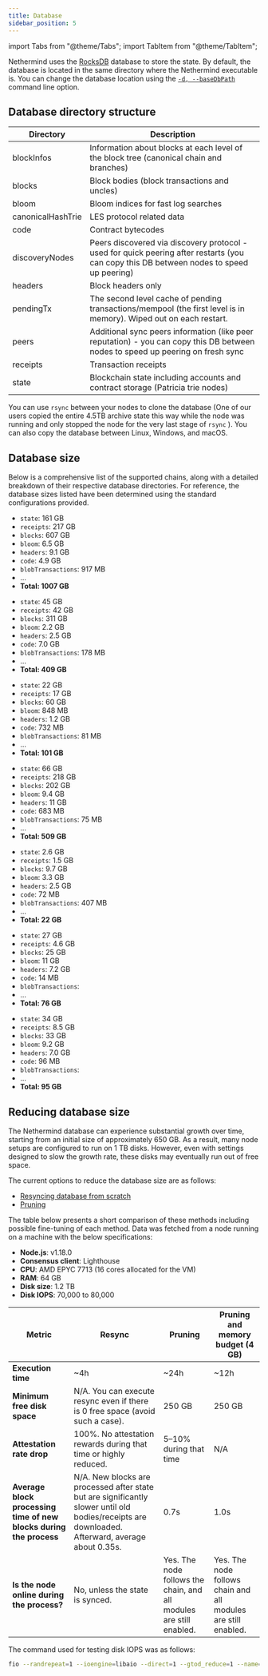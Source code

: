```yaml
---
title: Database
sidebar_position: 5
---
```


import Tabs from "@theme/Tabs";
import TabItem from "@theme/TabItem";

Nethermind uses the [RocksDB](https://rocksdb.org) database to store the state. By default, the database is located in the
same directory where the Nethermind executable is. You can change the database location using the [`-d, --baseDbPath`](configuration.md#db-dir) command line option.

## Database directory structure

| Directory         | Description                                                                                                                              |
| ----------------- | ---------------------------------------------------------------------------------------------------------------------------------------- |
| blockInfos        | Information about blocks at each level of the block tree (canonical chain and branches)                                                  |
| blocks            | Block bodies (block transactions and uncles)                                                                                             |
| bloom             | Bloom indices for fast log searches                                                                                                      |
| canonicalHashTrie | LES protocol related data                                                                                                                |
| code              | Contract bytecodes                                                                                                                       |
| discoveryNodes    | Peers discovered via discovery protocol - used for quick peering after restarts (you can copy this DB between nodes to speed up peering) |
| headers           | Block headers only                                                                                                                       |
| pendingTx         | The second level cache of pending transactions/mempool (the first level is in memory). Wiped out on each restart.                        |
| peers             | Additional sync peers information (like peer reputation) - you can copy this DB between nodes to speed up peering on fresh sync          |
| receipts          | Transaction receipts                                                                                                                     |
| state             | Blockchain state including accounts and contract storage (Patricia trie nodes)                                                           |

You can use `rsync` between your nodes to clone the database (One of our users copied the entire 4.5TB archive state this
way while the node was running and only stopped the node for the very last stage of `rsync` ). You can also copy
the database between Linux, Windows, and macOS.

## Database size

Below is a comprehensive list of the supported chains, along with a detailed breakdown of their respective database directories. For reference, the database sizes listed have been determined using the standard configurations provided.

<!--[start autogen]-->

<Tabs>
<TabItem value="mainnet" label="Mainnet">

- `state`: 161 GB
- `receipts`: 217 GB
- `blocks`: 607 GB
- `bloom`: 6.5 GB
- `headers`: 9.1 GB
- `code`: 4.9 GB
- `blobTransactions`: 917 MB
- ...
- **Total: 1007 GB**

</TabItem>
<TabItem value="sepolia" label="Sepolia">

- `state`: 45 GB
- `receipts`: 42 GB
- `blocks`: 311 GB
- `bloom`: 2.2 GB
- `headers`: 2.5 GB
- `code`: 7.0 GB
- `blobTransactions`: 178 MB
- ...
- **Total: 409 GB**

</TabItem>
<TabItem value="holesky" label="Holesky">

- `state`: 22 GB
- `receipts`: 17 GB
- `blocks`: 60 GB
- `bloom`: 848 MB
- `headers`: 1.2 GB
- `code`: 732 MB
- `blobTransactions`: 81 MB
- ...
- **Total: 101 GB**

</TabItem>
<TabItem value="gnosis" label="Gnosis">

- `state`: 66 GB
- `receipts`: 218 GB
- `blocks`: 202 GB
- `bloom`: 9.4 GB
- `headers`: 11 GB
- `code`: 683 MB
- `blobTransactions`: 75 MB
- ...
- **Total: 509 GB**

</TabItem>
<TabItem value="chiado" label="Chiado">

- `state`: 2.6 GB
- `receipts`: 1.5 GB
- `blocks`: 9.7 GB
- `bloom`: 3.3 GB
- `headers`: 2.5 GB
- `code`: 72 MB
- `blobTransactions`: 407 MB
- ...
- **Total: 22 GB**

</TabItem>
<TabItem value="energyweb" label="Energyweb">

- `state`: 27 GB
- `receipts`: 4.6 GB
- `blocks`: 25 GB
- `bloom`: 11 GB
- `headers`: 7.2 GB
- `code`: 14 MB
- `blobTransactions`:
- ...
- **Total: 76 GB**

</TabItem>
<TabItem value="volta" label="Volta">

- `state`: 34 GB
- `receipts`: 8.5 GB
- `blocks`: 33 GB
- `bloom`: 9.2 GB
- `headers`: 7.0 GB
- `code`: 96 MB
- `blobTransactions`:
- ...
- **Total: 95 GB**

</TabItem>
</Tabs>

<!--[end autogen]-->

## Reducing database size

The Nethermind database can experience substantial growth over time, starting from an initial size of approximately 650
GB. As a result, many node setups are configured to run on 1 TB disks. However, even with settings
designed to slow the growth rate, these disks may eventually run out of free space.

The current options to reduce the database size are as follows:

- [Resyncing database from scratch](sync.md#resync-a-node-from-scratch)
- [Pruning](pruning.md)

The table below presents a short comparison of these methods including possible fine-tuning of each method. Data was
fetched from a node running on a machine with the below specifications:

- **Node.js**: v1.18.0
- **Consensus client**: Lighthouse
- **CPU**: AMD EPYC 7713 (16 cores allocated for the VM)
- **RAM**: 64 GB
- **Disk size**: 1.2 TB
- **Disk IOPS**: 70,000 to 80,000

| Metric                                                             | Resync                                                                                                                                           | Pruning                                                             | Pruning and memory budget (4 GB)                               |
| ------------------------------------------------------------------ | ------------------------------------------------------------------------------------------------------------------------------------------------ | ------------------------------------------------------------------- | -------------------------------------------------------------- |
| **Execution time**                                                 | ~4h                                                                                                                                              | ~24h                                                                | ~12h                                                           |
| **Minimum free disk space**                                        | N/A. You can execute resync even if there is 0 free space (avoid such a case).                                                                   | 250 GB                                                              | 250 GB                                                         |
| **Attestation rate drop**                                          | 100%. No attestation rewards during that time or highly reduced.                                                                                 | 5–10% during that time                                              | N/A                                                            |
| **Average block processing time of new blocks during the process** | N/A. New blocks are processed after state but are significantly slower until old bodies/receipts are downloaded. Afterward, average about 0.35s. | 0.7s                                                                | 1.0s                                                           |
| **Is the node online during the process?**                         | No, unless the state is synced.                                                                                                                  | Yes. The node follows the chain, and all modules are still enabled. | Yes. The node follows chain and all modules are still enabled. |

The command used for testing disk IOPS was as follows:

```bash
fio --randrepeat=1 --ioengine=libaio --direct=1 --gtod_reduce=1 --name=test --filename=test --bs=4k --iodepth=64 --size=4G --readwrite=randrw
```
